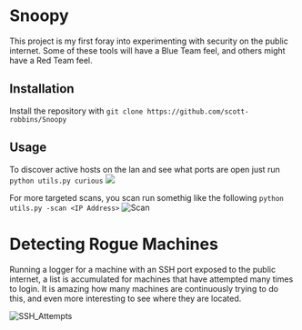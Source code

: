 # Snoopy 
This project is my first foray into experimenting with security on the public internet. Some of 
these tools will have a Blue Team feel, and others might have a Red Team feel.

## Installation
Install the repository with `git clone https://github.com/scott-robbins/Snoopy`

## Usage
To discover active hosts on the lan and see what ports are open just run `python utils.py curious`
![](https://raw.githubusercontent.com/scott-robbins/Snoopy/master/resources/example_discovery.png)

For more targeted scans, you scan run somethig like the following `python utils.py -scan <IP Address>`
![Scan](https://raw.githubusercontent.com/scott-robbins/Snoopy/master/resources/ex_scan.png)


# Detecting Rogue Machines 
Running a logger for a machine with an SSH port exposed to the public internet, a list is
accumulated for machines that have attempted many times to login. It is amazing how many 
machines are continuously trying to do this, and even more interesting to see where they 
are located. 

![SSH_Attempts](https://raw.githubusercontent.com/scott-robbins/Snoopy/master/code/OSINT/jerks.png)
